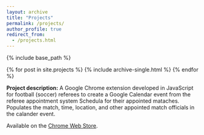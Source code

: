 ```yaml
---
layout: archive
title: "Projects"
permalink: /projects/
author_profile: true
redirect_from: 
  - /projects.html
---
```


{% include base_path %}


{% for post in site.projects %}
  {% include archive-single.html %}
{% endfor %}


**Project description:** A Google Chrome extension developed in JavaScript for football (soccer) referees to create a Google Calendar event from the referee appointment system Schedula for their appointed mataches. Populates the match, time, location, and other appointed match officials in the calander event.

Available on the [Chrome Web Store](https://chrome.google.com/webstore/detail/schedula-calendar/kgdeoimicejbagodibjcagiibdppbjhb).